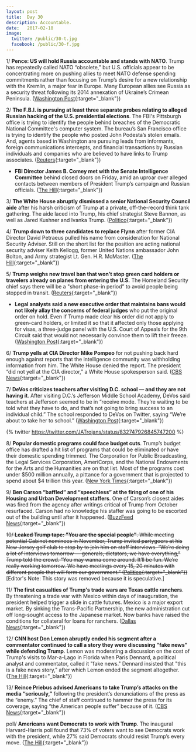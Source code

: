 ```yaml
---
layout: post
title:  Day 30
description: Accountable.
date:   2017-02-18
image:
  twitter: /public/30-t.jpg
  facebook: /public/30-f.jpg
---
```


1/ **Pence: US will hold Russia accountable and stands with NATO**. Trump has repeatedly called NATO “obsolete,” but U.S. officials appear to be concentrating more on pushing allies to meet NATO defense spending commitments rather than focusing on Trump’s desire for a new relationship with the Kremlin, a major fear in Europe. Many European allies see Russia as a security threat following its 2014 annexation of Ukraine’s Crimean Peninsula. ([Washington Post](https://www.washingtonpost.com/world/pence-and-merkel-embrace-nato-but-differ-on-transatlantic-partnership/2017/02/18/909c6a92-f55c-11e6-9fb1-2d8f3fc9c0ed_story.html){:target="_blank"}) 

2/ **The F.B.I. is pursuing at least three separate probes relating to alleged Russian hacking of the U.S. presidential elections**. The FBI's Pittsburgh office is trying to identify the people behind breaches of the Democratic National Committee's computer system. The bureau’s San Francisco office is trying to identify the people who posted John Podesta’s stolen emails. And, agents based in Washington are pursuing leads from informants, foreign communications intercepts, and financial transactions by Russian individuals and companies who are believed to have links to Trump associates. ([Reuters](http://www.reuters.com/article/us-usa-trump-russia-cyber-idUSKBN15X0OE){:target="_blank"}) 

* **FBI Director James B. Comey met with the Senate Intelligence Committee** behind closed doors on Friday, amid an uproar over alleged contacts between members of President Trump’s campaign and Russian officials. ([The Hill](http://www.thehill.com/policy/national-security/320161-comey-meets-with-intel-senators-amidst-russia-uproar){:target="_blank"}) 

3/ **The White House abruptly dismissed a senior National Security Council aide** after his harsh criticism of Trump at a private, off-the-record think tank gathering. The aide laced into Trump, his chief strategist Steve Bannon, as well as Jared Kushner and Ivanka Trump. ([Politico](http://www.politico.com/story/2017/02/white-house-nsc-aide-craig-deare-dismissed-235175){:target="_blank"}) 

4/ **Trump down to three candidates to replace Flynn** after former CIA Director David Petraeus pulled his name from consideration for National Security Adviser. Still on the short list for the position are acting national security adviser Keith Kellogg, former United Nations ambassador John Bolton, and Army strategist Lt. Gen. H.R. McMaster. ([The Hill](http://thehill.com/blogs/blog-briefing-room/news/320206-petraeus-no-longer-being-considered-to-replace-flynn-report){:target="_blank"}) 

5/ **Trump weighs new travel ban that won’t stop green card holders or travelers already on planes from entering the U.S.** The Homeland Security chief says there will be a "short phase-in period” to avoid people being stopped in transit. ([Reuters](http://www.reuters.com/article/us-usa-trump-immigration-idUSKBN15X0O6){:target="_blank"}) 

* **Legal analysts said a new executive order that maintains bans would not likely allay the concerns of federal judges** who put the original order on hold. Even if Trump made clear his order did not apply to green-card holders, or limited it so that it affected only those applying for visas, a three-judge panel with the U.S. Court of Appeals for the 9th Circuit said that would not necessarily convince them to lift their freeze. ([Washington Post](https://www.washingtonpost.com/world/national-security/dhs-secretary-trump-administration-considering-more-streamlined-version-of-travel-ban/2017/02/18/4f8cb56c-f5f6-11e6-b9c9-e83fce42fb61_story.html){:target="_blank"}) 

6/ **Trump yells at CIA Director Mike Pompeo** for not pushing back hard enough against reports that the intelligence community was withholding information from him. The White House denied the report. The president “did not yell at the CIA director,” a White House spokesperson said. ([CBS News](http://www.cbsnews.com/news/trump-yells-at-cia-director-over-reports-intel-officials-are-keeping-information-from-him/){:target="_blank"}) 

7/ **DeVos criticizes teachers after visiting D.C. school — and they are not having it**. After visiting D.C.’s Jefferson Middle School Academy, DeVos said teachers at Jefferson seemed to be in “receive mode. They’re waiting to be told what they have to do, and that’s not going to bring success to an individual child.” The school responded to DeVos on Twitter, saying “We’re about to take her to school.” ([Washington Post](https://www.washingtonpost.com/news/education/wp/2017/02/18/devos-criticized-teachers-at-d-c-school-she-visited-and-they-are-not-having-it/){:target="_blank"}) 

{% twitter https://twitter.com/JATrojans/status/832747926845747200 %} 

8/ **Popular domestic programs could face budget cuts**. Trump’s budget office has drafted a hit list of programs that could be eliminated or have their domestic spending trimmed. The Corporation for Public Broadcasting, the Legal Services Corporation, AmeriCorps, and the National Endowments for the Arts and the Humanities are on that list. Most of the programs cost under $500 million annually, a pittance for a government that is projected to spend about $4 trillion this year. ([New York Times](https://www.nytimes.com/2017/02/17/us/politics/trump-program-eliminations-white-house-budget-office.html){:target="_blank"}) 

9/ **Ben Carson “baffled” and “speechless” at the firing of one of his Housing and Urban Development staffers**. One of Carson’s closest aides was fired from the agency after writings critical of Trump from October resurfaced. Carson had no knowledge his staffer was going to be escorted out of the building until after it happened. ([BuzzFeed News](https://www.buzzfeed.com/darrensands/sources-say-dr-ben-carson-baffled-at-firing-of-hud-staffer){:target="_blank"}) 

~~10/ **Leaked Trump tape: "You are the special people”**. While meeting potential Cabinet nominees in November, Trump invited partygoers at his New Jersey golf club to stop by to join him on staff interviews. “We’re doing a lot of interviews tomorrow — generals, dictators, we have everything,” Trump told the crowd. “You may wanna come around. It’ll be fun. We’re really working tomorrow. We have meetings every 15, 20 minutes with different people that will form our government.” ([Politico](http://www.politico.com/story/2017/02/trump-leaked-audio-clubs-guests-235161){:target="_blank"})~~ 
[Editor's Note: This story was removed because it is speculative.] 

11/ **The first casualties of Trump's trade wars are Texas cattle ranchers**.  By threatening a trade war with Mexico within days of inauguration, the president helped trigger a slide in cattle futures. Mexico is a major export market. By sinking the Trans-Pacific Partnership, the new administration cut off long-sought access to the Japanese market. Now banks have raised the conditions for collateral for loans for ranchers. ([Dallas News](http://www.dallasnews.com/opinion/commentary/2017/02/16/first-casualties-trumps-trade-wars-texas-cattle-ranchers){:target="_blank"}) 

12/ **CNN host Don Lemon abruptly ended his segment after a commentator continued to call a story they were discussing "fake news" while defending Trump**. Lemon was moderating a discussion on the cost of Trump's visits to Mar-a-Lago in Florida when Paris Dennard, a political analyst and commentator, called it "fake news." Dennard insisted that "this is a fake news story," after which Lemon ended the segment altogether. ([The Hill](http://thehill.com/blogs/blog-briefing-room/news/320249-cnn-host-abruptly-ends-segment-after-trump-surrogate-makes-fake){:target="_blank"}) 

13/ **Reince Priebus advised Americans to take Trump’s attacks on the media “seriously,”** following the president’s denunciations of the press as the “enemy.” The chief of staff continued to hammer the press for its coverage, saying “the American people suffer” because of it. ([CBS News](http://www.cbsnews.com/news/white-house-chief-of-staff-says-take-trump-seriously-press-is-the-enemy/){:target="_blank"}) 

poll/ **Americans want Democrats to work with Trump**. The inaugural Harvard-Harris poll found that 73% of voters want to see Democrats work with the president, while 27% said Democrats should resist Trump’s every move. ([The Hill](http://thehill.com/homenews/news/320229-poll-americans-want-democrats-to-work-with-trump){:target="_blank"}) 
